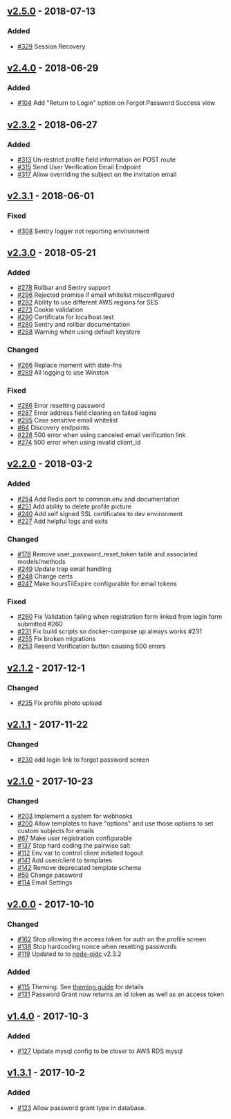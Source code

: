 ## [v2.5.0](https://github.com/synapsestudios/oidc-platform/compare/v2.4.0...v2.5.0) - 2018-07-13
### Added
- [#329](https://github.com/synapsestudios/oidc-platform/issues/329) Session Recovery

## [v2.4.0](https://github.com/synapsestudios/oidc-platform/compare/v2.3.2...v2.4.0) - 2018-06-29
### Added
- [#104](https://github.com/synapsestudios/oidc-platform/issues/104) Add "Return to Login" option on Forgot Password Success view

## [v2.3.2](https://github.com/synapsestudios/oidc-platform/compare/v2.3.1...v2.3.2) - 2018-06-27
### Added
- [#313](https://github.com/synapsestudios/oidc-platform/issues/313) Un-restrict profile field information on POST route
- [#315](https://github.com/synapsestudios/oidc-platform/issues/315) Send User Verification Email Endpoint
- [#317](https://github.com/synapsestudios/oidc-platform/issues/317) Allow overriding the subject on the invitation email

## [v2.3.1](https://github.com/synapsestudios/oidc-platform/compare/v2.3.0...v2.3.1) - 2018-06-01
### Fixed
- [#308](https://github.com/synapsestudios/oidc-platform/issues/308) Sentry logger not reporting environment

## [v2.3.0](https://github.com/synapsestudios/oidc-platform/compare/v2.2.0...v2.3.0) - 2018-05-21
### Added
- [#278](https://github.com/synapsestudios/oidc-platform/issues/278) Rollbar and Sentry support
- [#296](https://github.com/synapsestudios/oidc-platform/issues/296) Rejected promise if email whitelist misconfigured
- [#292](https://github.com/synapsestudios/oidc-platform/issues/292) Ability to use different AWS regions for SES
- [#273](https://github.com/synapsestudios/oidc-platform/issues/273) Cookie validation
- [#290](https://github.com/synapsestudios/oidc-platform/issues/290) Certificate for localhost.test
- [#280](https://github.com/synapsestudios/oidc-platform/issues/280) Sentry and rollbar documentation
- [#268](https://github.com/synapsestudios/oidc-platform/issues/268) Warning when using default keystore
### Changed
- [#266](https://github.com/synapsestudios/oidc-platform/issues/266) Replace moment with date-fns
- [#269](https://github.com/synapsestudios/oidc-platform/issues/269) All logging to use Winston
### Fixed
- [#286](https://github.com/synapsestudios/oidc-platform/issues/286) Error resetting password
- [#287](https://github.com/synapsestudios/oidc-platform/issues/287) Error address field clearing on failed logins
- [#295](https://github.com/synapsestudios/oidc-platform/issues/295) Case sensitive email whitelist
- [#64](https://github.com/synapsestudios/oidc-platform/issues/64) Discovery endpoints
- [#228](https://github.com/synapsestudios/oidc-platform/issues/228) 500 error when using canceled email verification link
- [#274](https://github.com/synapsestudios/oidc-platform/issues/274) 500 error when using invalid client_id

## [v2.2.0](https://github.com/synapsestudios/oidc-platform/compare/v2.1.2...v2.2.0) - 2018-03-2
### Added
- [#254](https://github.com/synapsestudios/oidc-platform/pull/254) Add Redis port to common.env and documentation
- [#251](https://github.com/synapsestudios/oidc-platform/issues/251) Add ability to delete profile picture
- [#240](https://github.com/synapsestudios/oidc-platform/issues/240) Add self signed SSL certificates to dev environment
- [#227](https://github.com/synapsestudios/oidc-platform/pull/227) Add helpful logs and exits
### Changed
- [#178](https://github.com/synapsestudios/oidc-platform/issues/178) Remove user_password_reset_token table and associated models/methods
- [#249](https://github.com/synapsestudios/oidc-platform/issues/249) Update trap email handling
- [#248](https://github.com/synapsestudios/oidc-platform/pull/248) Change certs
- [#247](https://github.com/synapsestudios/oidc-platform/pull/247) Make hoursTilExpire configurable for email tokens
### Fixed
- [#260](https://github.com/synapsestudios/oidc-platform/issues/260) Fix Validation failing when registration form linked from login form submitted #260
- [#231](https://github.com/synapsestudios/oidc-platform/issues/231) Fix build scripts so docker-compose up always works #231
- [#255](https://github.com/synapsestudios/oidc-platform/issues/255) Fix broken migrations
- [#253](https://github.com/synapsestudios/oidc-platform/pull/253) Resend Verification button causing 500 errors

## [v2.1.2](https://github.com/synapsestudios/oidc-platform/compare/v2.1.1...v2.1.2) - 2017-12-1
### Changed
- [#235](https://github.com/synapsestudios/oidc-platform/issues/235) Fix profile photo upload
## [v2.1.1](https://github.com/synapsestudios/oidc-platform/compare/v2.1.0...v2.1.1) - 2017-11-22
### Changed
- [#230](https://github.com/synapsestudios/oidc-platform/issues/230) add login link to forgot password screen
## [v2.1.0](https://github.com/synapsestudios/oidc-platform/compare/v2.0.0...v2.1.0) - 2017-10-23
### Changed
- [#203](https://github.com/synapsestudios/oidc-platform/issues/203) Implement a system for webhooks
- [#200](https://github.com/synapsestudios/oidc-platform/issues/200) Allow templates to have "options" and use those options to set custom subjects for emails
- [#67](https://github.com/synapsestudios/oidc-platform/issues/67) Make user registration configurable
- [#137](https://github.com/synapsestudios/oidc-platform/issues/137) Stop hard coding the pairwise salt
- [#112](https://github.com/synapsestudios/oidc-platform/issues/112) Env var to control client initiated logout
- [#141](https://github.com/synapsestudios/oidc-platform/issues/141) Add user/client to templates
- [#142](https://github.com/synapsestudios/oidc-platform/issues/142) Remove deprecated template schema
- [#59](https://github.com/synapsestudios/oidc-platform/issues/59) Change password
- [#114](https://github.com/synapsestudios/oidc-platform/issues/114) Email Settings
## [v2.0.0](https://github.com/synapsestudios/oidc-platform/compare/v1.4.0...v2.0.0) - 2017-10-10
### Changed
- [#162](https://github.com/synapsestudios/oidc-platform/issues/162) Stop allowing the access token for auth on the profile screen
- [#138](https://github.com/synapsestudios/oidc-platform/issues/138) Stop hardcoding nonce when resetting passwords
- [#119](https://github.com/synapsestudios/oidc-platform/issues/119) Updated to to [node-oidc](https://github.com/panva/node-oidc-provider) v2.3.2
### Added
- [#115](https://github.com/synapsestudios/oidc-platform/issues/115) Theming. See [theming guide](docs/theming.md) for details
- [#131](https://github.com/synapsestudios/oidc-platform/issues/131) Password Grant now returns an id token as well as an access token

## [v1.4.0](https://github.com/synapsestudios/oidc-platform/compare/v1.3.1...v1.4.0) - 2017-10-3
### Added
- [#127](https://github.com/synapsestudios/oidc-platform/pull/127) Update mysql config to be closer to AWS RDS mysql

## [v1.3.1](https://github.com/synapsestudios/oidc-platform/compare/v1.3.0...v1.3.1) - 2017-10-2
### Added
- [#123](https://github.com/synapsestudios/oidc-platform/pull/123) Allow password grant type in database.
